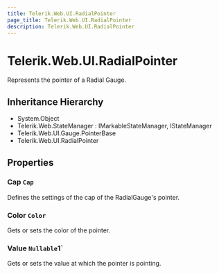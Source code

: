 ```yaml
---
title: Telerik.Web.UI.RadialPointer
page_title: Telerik.Web.UI.RadialPointer
description: Telerik.Web.UI.RadialPointer
---
```


# Telerik.Web.UI.RadialPointer

Represents the pointer of a Radial Gauge.

## Inheritance Hierarchy

* System.Object
* Telerik.Web.StateManager : IMarkableStateManager, IStateManager
* Telerik.Web.UI.Gauge.PointerBase
* Telerik.Web.UI.RadialPointer

## Properties

###  Cap `Cap`

Defines the settings of the cap of the RadialGauge's pointer.

###  Color `Color`

Gets or sets the color of the pointer.

###  Value `Nullable`1`

Gets or sets the value at which the pointer is pointing.

